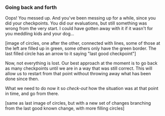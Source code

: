 ### Going back and forth

Oops! You messed up. And you've been messing up for a while, since you did your checkpoints. You did our evaluations, but still something was wrong from the very start. I could have gotten away with it if it wasn't for you meddling kids and your dog...

[image of circles, one after the other, connected with lines, some of those at the left are filled up in green, some others only have the green border. The last filled circle has an arrow to it saying "last good checkpoint"]

Now, not everything is lost. Our best approach at the moment is to go back as many checkpoints until we are in a way that was still correct. This will allow us to restart from that point without throwing away what has been done since then.

What we need to do now it so _check-out_ how the situation was at that point in time, and go from there.

[same as last image of circles, but with a new set of changes branching from the last good known change, with more filling circles]

  
